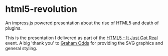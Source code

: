 html5-revolution
================

An impress.js powered presentation about the rise of HTML5 and death of plugins.

This is the presentation I delivered as part of the [HTML5 - It Just Got Real](http://html5-it-just-got-real.com/) event. A big 'thank you' to [Graham Odds](https://github.com/godds) for providing the SVG graphics and general styling.